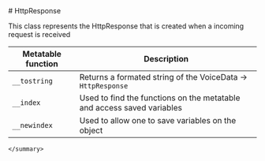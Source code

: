 <type name="HttpResponse" category="classfunc" is="class">
	<summary>
# HttpResponse

This class represents the HttpResponse that is created when a incoming request is received<br>

<added version="0.7"></added>

| Metatable function | Description |
|-------|------|
| `__tostring` | Returns a formated string of the VoiceData -> `HttpResponse` |
| `__index` | Used to find the functions on the metatable and access saved variables |
| `__newindex` | Used to allow one to save variables on the object |
	</summary>
</type>